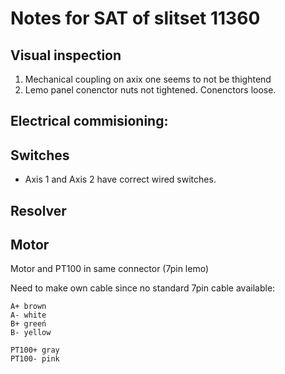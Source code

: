 # Notes for SAT of slitset 11360

## Visual inspection

1. Mechanical coupling on axix one seems to not be thightend
2. Lemo panel conenctor nuts not tightened. Conenctors loose.


## Electrical commisioning:

## Switches

* Axis 1 and Axis 2 have correct wired switches.

## Resolver


## Motor
Motor and PT100 in same connector (7pin lemo)

Need to make own cable since no standard 7pin cable available:


```
A+ brown
A- white
B+ greeń
B- yellow

PT100+ gray
PT100- pink


```



